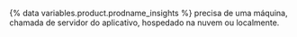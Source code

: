 {% data variables.product.prodname_insights %} precisa de uma máquina, chamada de servidor do aplicativo, hospedado na nuvem ou localmente.
